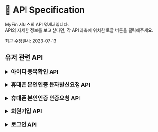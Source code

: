 # 📖 API Specification

MyFin 서비스의 API 명세서입니다.  
API의 자세한 정보를 보고 싶다면, 각 API 좌측에 위치한 토글 버튼을 클릭해주세요.

최근 수정일시: 2023-07-13

<!--
<br>
<details>
<summary style="font-size: large; font-weight: bold">Name API</summary>

### 검토한 정보
```

```

### 상세 검토
- 저장이 필요한 정보
    -
- 요청/응답 구조
    - 요청
    ```json
    ```
    - 응답
    ```json
    ```
</details>
-->

## 유저 관련 API
<!-- 아이디 중복확인 API -->
<details>
<summary style="font-size: large; font-weight: bold">아이디 중복확인 API</summary>

### 검토한 정보
```
- GET /sign-up/check-id?key={userId}
- 파라미터: 아이디
- 정책
  - 실패 응답 정책
    - 파라미터(key)가 없을 경우 -> 400 BadRequest
- 성공 응답: 사용가능여부(if true, 사용가능) -> 200 OK
```

### 상세 검토
- 저장이 필요한 정보
  - 없음
- 요청/응답 구조
  - 요청
  ```json
  GET /api/v1/sign-up/check-id?key={userId}
  "userId": "testerid"
    ```
  - 응답
  ```json
  {
    "result": true
  }
    ```
</details>

<!-- 휴대폰 본인인증 문자 요청 API -->
<br>
<details>
<summary style="font-size: large; font-weight: bold">휴대폰 본인인증 문자발신요청 API</summary>

### 검토한 정보
```
- POST /api/v1/sign-up/verify/request
- 파라미터: 휴대폰번호
- 정책
  - 실패 응답 정책
    - 휴대폰번호가 없거나 비어있는 경우 -> 400 BadRequest
    - 휴대폰번호가 올바른 형식이 아닌 경우 -> 400 BadRequest
- 성공 응답: 요청시간 -> 200 OK
```

### 상세 검토
- 저장이 필요한 정보
  - 캐시 저장소 -> <휴대폰번호, 인증코드>
- 요청/응답 구조
    - 요청
    ```json
  {
      "phoneNum": "01012341234"
  }
    ```
    - 응답
    ```json
  {
      "requestedAt": "2023-07-01T12:12:00.123132"
  }
    ```
</details>

<!-- 휴대폰 본인인증 인증요청 API -->
<br>
<details>
<summary style="font-size: large; font-weight: bold">휴대폰 본인인증 인증요청 API</summary>

### 검토한 정보
```
- POST /api/v1/sign-up/verify
- 파라미터: 휴대폰번호, 인증코드
- 정책
  - 실패 응답 정책
    - 파라미터(휴대폰번호, 인증코드) 둘 중에 하나라도 없는 경우 -> 400 BadRequest
- 성공 응답: 인증결과<인증결과여부, 메시지> -> 200 OK
```

### 상세 검토
- 저장이 필요한 정보
  - 캐시저장소 => 휴대폰번호에 대한 인증코드 삭제
- 요청/응답 구조
    - 요청
    ```json
    {
      "phoneNum": "01012341234",
      "code": "123456"
    }
    ```
    - 응답
    ```json
    // 성공 시
    {
      "result": true,
      "message": "인증되었습니다." 
    }
    // 코드 불일치 실패 시
    {
      "result": false,
      "message": "인증번호가 일치하지 않습니다."
    }
    // 코드의 유효시간이 만료되어 실패 시
    {
      "result": false,
      "message": "인증 기간이 만료되었습니다."
    }
    ```
</details>

<br>
<!-- 회원가입 API -->
<details>
<summary style="font-size: large; font-weight: bold">회원가입 API</summary>

### 검토한 정보
```
- POST /api/v1/sign-up
- 파라미터: 아이디, 패스워드, 성명, 생년월일(yyyy-MM-dd), 도로명주소, 상세주소, 휴대폰번호, 이메일주소
- 정책
  - 실패 응답 정책
    - 아이디가 이미 존재하는 경우 -> 400 BadRequest
    - 패스워드가 올바른 형식이 아닌 경우 (영문자+숫자+특수문자 조합 8자리 이상) -> 400 BadRequest
    - 생년월일이 올바른 형식이 아닌 경우 -> 400 BadRequest
    - 생년월일의 일자가 올바른 일자가 아닌 경우 -> 400 BadRequest
    - 생년월일이 서버 현재 일자보다 이후인 경우 -> 400 BadRequest
    - 휴대폰번호가 올바른 형식이 아닌 경우 (010-xxxx-xxxx) -> 400 BadRequest
    - 휴대폰번호가 이미 존재하는 경우 -> 400 BadRequest
    - 이메일주소가 올바른 형식이 아닌 경우 (...@xxx.xx) -> 400 BadRequest
- 성공 응답: 유저정보(아이디, 성명, 생성일시) -> 201 Created
```

### 상세 검토
- 저장이 필요한 정보
  - USER 엔티티 (아이디, 패스워드, 성명, 생년월일, 도로명주소, 상세주소, 휴대폰번호, 이메일주소)
  - USER.생성일시 -> 서버 현재시간
  - USER.휴대폰번호 -> encrypt
- 요청/응답 구조
  - 요청
  ```json
  {
    "userId": "testerid",
    "password": "test1234!",
    "userName": "tester",
    "birthDate": "1997-01-01",
    "address1": "서울특별시 강남구 도산대로 18길",
    "address2": "10001호",
    "phoneNum": "01012341234",
    "email": "test@gmail.com"
  }
    ```
  - 응답
  ```json
  {
    "userId": "testerid",
    "userName": "tester",
    "createdAt": "2023-07-01T12:21:12.1232132"
  }
    ```
</details>

<!-- 로그인 API -->
<br>
<details>
<summary style="font-size: large; font-weight: bold">로그인 API</summary>

### 검토한 정보
```
- POST /api/v1/login
- 파라미터: 아이디, 패스워드
- 정책
  - 실패 응답 정책
    - 파라미터(아이디, 패스워드) 둘 중에 하나라도 없는 경우 -> 400 BadRequest
    - 아이디가 존재하지 않는 경우 -> 404 NotFound
    - 패스워드가 일치하지 않는 경우 -> 401 Unauthorized
    - 이미 탈퇴한 유저인 경우 -> 404 NotFound
- 성공 응답: 토큰정보(액세스토큰, 리프레시토큰) -> 200 OK
```

### 상세 검토
- 저장이 필요한 정보
  - USER.마지막 로그인 일시 => 서버 현재시간
- 요청/응답 구조
    - 요청
    ```json
    {
      "userId": "testerid",
      "password": "test12341"
    }
    ```
    - 응답
    ```json
    {
      "accessToken": "Bearer token",
      "refreshToken": "Bearer token",
      "lastLoggedInAt": "2023-07-01T12:12:00.123123"
    }
    ```
</details>
